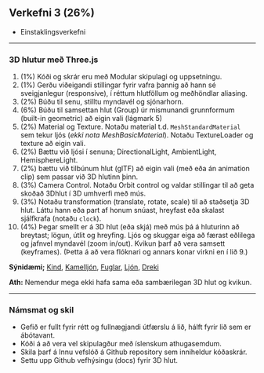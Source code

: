 ## Verkefni 3 (26%)

- Einstaklingsverkefni

---

### 3D hlutur með Three.js

1. (1%) Kóði og skrár eru með Modular skipulagi og uppsetningu.
1. (1%) Gerðu viðeigandi stillingar fyrir vafra þannig að hann sé sveigjanlegur (responsive), í réttum hlutföllum og meðhöndlar aliasing.
1. (2%) Búðu til senu, stilltu myndavél og sjónarhorn.
1. (6%) Búðu til samsettan hlut (Group) úr mismunandi grunnformum (built-in geometric) að eigin vali (lágmark 5)
1. (2%) Material og Texture. Notaðu material t.d. `MeshStandardMaterial` sem tekur ljós (_ekki nota MeshBasicMaterial_). Notaðu TextureLoader og texture að eigin vali. 
1. (2%) Bættu við ljósi í senuna; DirectionalLight, AmbientLight, HemisphereLight.
1. (2%) bættu við tilbúnum hlut (glTF) að eigin vali (með eða án animation clip) sem passar við 3D hlutinn þinn.
1. (3%) Camera Control. Notaðu Orbit control og valdar stillingar til að geta skoðað 3Dhlut í 3D umhverfi með mús.
1. (3%) Notaðu transformation (translate, rotate, scale) til að staðsetja 3D hlut. Láttu hann eða part af honum snúast, hreyfast eða skalast sjálfkrafa (notaðu `clock`).
1. (4%) Þegar smellt er á 3D hlut (eða skjá) með mús þá á hluturinn að breytast; lögun, útlit og hreyfing. Ljós og skuggar eiga að færast eðlilega og jafnvel myndavél (zoom in/out). Kvikun þarf að vera samsett (keyframes). (Þetta á að vera flóknari og annars konar virkni en í lið 9.)


**Sýnidæmi;** [Kind](https://codepen.io/elliezen/pen/GWbBrx), [Kamelljón](https://codepen.io/elliezen/pen/evXgdE), [Fuglar](https://codepen.io/Yakudoo/pen/LVyJXw), [Ljón](https://codepen.io/Yakudoo/full/YXxmYR/), [Dreki](https://codepen.io/Yakudoo/pen/yNjRRL)
<br>

**Ath:** Nemendur mega ekki hafa sama eða sambærilegan 3D hlut og kvikun. 

<!--
- Það er í boði að nota JavaScript safn með Three.JS fyrir animation vinnslu.
-->

---

### Námsmat og skil
- Gefið er fullt fyrir rétt og fullnægjandi útfærslu á lið, hálft fyrir lið sem er ábótavant.
- Kóði á að vera vel skipulagður með íslenskum athugasemdum.
- Skila þarf á Innu vefslóð á Github repository sem inniheldur kóðaskrár. 
- Settu upp Github vefhýsingu (docs) fyrir 3D hlut.


